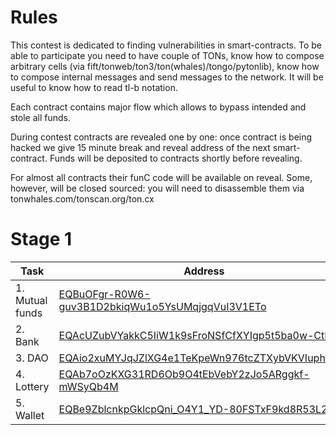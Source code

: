 # Rules

This contest is dedicated to finding vulnerabilities in smart-contracts. To be able to participate you need to have couple of TONs, know how to compose arbitrary cells (via fift/tonweb/ton3/ton(whales)/tongo/pytonlib), know how to compose internal messages and send messages to the network. It will be useful to know how to read tl-b notation.

Each contract contains major flow which allows to bypass intended and stole all funds.

During contest contracts are revealed one by one: once contract is being hacked we give 15 minute break and reveal address of the next smart-contract. Funds will be deposited to contracts shortly before revealing.

For almost all contracts their funC code will be available on reveal. Some, however, will be closed sourced: you will need to disassemble them via tonwhales.com/tonscan.org/ton.cx

# Stage 1

|  Task   | Address |
|--------------|---------------------------------------------|
| 1. Mutual funds | [EQBuOFgr-R0W6-guv3B1D2bkiqWu1o5YsUMqjgqVuI3V1ETo](https://tonscan.org/address/EQBuOFgr-R0W6-guv3B1D2bkiqWu1o5YsUMqjgqVuI3V1ETo)        |
| 2. Bank | [EQAcUZubVYakkC5IiW1k9sFroNSfCfXYIgp5t5ba0w-CtBoq](https://tonapi.io/account/EQAcUZubVYakkC5IiW1k9sFroNSfCfXYIgp5t5ba0w-CtBoq) |
| 3. DAO | [EQAio2xuMYJqJZlXG4e1TeKpeWn976tcZTXybVKVIuphuoVy](https://tonwhales.com/explorer/address/EQAio2xuMYJqJZlXG4e1TeKpeWn976tcZTXybVKVIuphuoVy) |
| 4. Lottery | [EQAb7oOzKXG31RD6Ob9O4tEbVebY2zJo5ARggkf-mWSyQb4M](https://dton.io/a/EQAb7oOzKXG31RD6Ob9O4tEbVebY2zJo5ARggkf-mWSyQb4M) |
| 5. Wallet | [EQBe9ZblcnkpGklcpQni_O4Y1_YD-80FSTxF9kd8R53L2hIi](https://ton.cx/address/0QBe9ZblcnkpGklcpQni_O4Y1_YD-80FSTxF9kd8R53L2vRt) |
